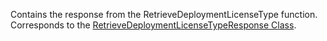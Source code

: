Contains the response from the RetrieveDeploymentLicenseType function.
Corresponds to the [RetrieveDeploymentLicenseTypeResponse Class](https://msdn.microsoft.com/library/microsoft.crm.sdk.messages.retrievedeploymentlicensetyperesponse.aspx).
